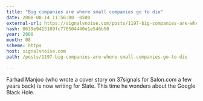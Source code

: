 ```yaml
---
title: "Big companies are where small companies go to die"
date: 2008-08-14 11:56:00 -0500
external-url: https://signalvnoise.com/posts/1197-big-companies-are-where-small-companies-go-to-die
hash: 0639e9415109fc776504440e1e546b50
year: 2008
month: 08
scheme: https
host: signalvnoise.com
path: /posts/1197-big-companies-are-where-small-companies-go-to-die

---
```


Farhad Manjoo (who wrote a cover story on 37signals for Salon.com a few years back) is now writing for Slate. This time he wonders about the Google Black Hole.
